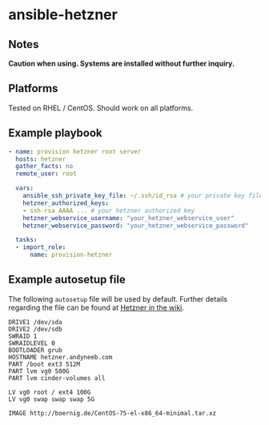 # ansible-hetzner

Notes
-----

**Caution when using. Systems are installed without further inquiry.**

Platforms
---------

Tested on RHEL / CentOS. Should work on all platforms.

Example playbook
----------------

```yml
- name: provision hetzner root server
  hosts: hetzner
  gather_facts: no
  remote_user: root

  vars:
    ansible_ssh_private_key_file: ~/.ssh/id_rsa # your private key file
    hetzner_authorized_keys:
    - ssh-rsa AAAA ... # your hetzner authorized key
    hetzner_webservice_username: "your_hetzner_webservice_user"
    hetzner_webservice_password: "your_hetzner_webservice_password"

  tasks:
  - import_role:
      name: provision-hetzner

```

Example autosetup file
----------------------

The following ``autosetup`` file  will be used by default. Further details regarding
the file can be found at [Hetzner in the wiki](https://wiki.hetzner.de/index.php/Installimage/en#autosetup).

```
DRIVE1 /dev/sda
DRIVE2 /dev/sdb
SWRAID 1
SWRAIDLEVEL 0
BOOTLOADER grub
HOSTNAME hetzner.andyneeb.com
PART /boot ext3 512M
PART lvm vg0 500G
PART lvm cinder-volumes all

LV vg0 root / ext4 100G
LV vg0 swap swap swap 5G

IMAGE http://boernig.de/CentOS-75-el-x86_64-minimal.tar.xz

```
